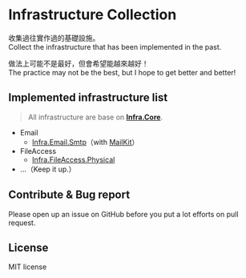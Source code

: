 # Infrastructure Collection

收集過往實作過的基礎設施。  
Collect the infrastructure that has been implemented in the past.

做法上可能不是最好，但會希望能越來越好！  
The practice may not be the best, but I hope to get better and better!

## Implemented infrastructure list

> All infrastructure are base on **[Infra.Core](src/Core/Infra.Core)**.

- Email
  - [Infra.Email.Smtp](src/Infra/Email/Infra.Email.Smtp)（with [MailKit](https://github.com/jstedfast/MailKit)）
- FileAccess
  - [Infra.FileAccess.Physical](src/Infra/FileAccess/Infra.FileAccess.Physical)
- ...（Keep it up.）

## Contribute & Bug report

Please open up an issue on GitHub before you put a lot efforts on pull request.

## License

MIT license
